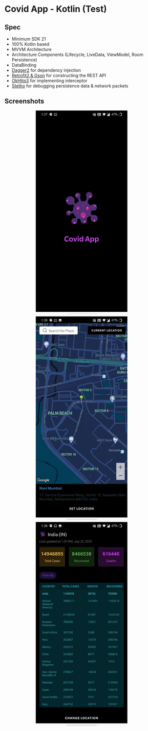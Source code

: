 # Covid App - Kotlin (Test)

## Spec
- Minimum SDK 21
- 100% Kotlin based
- MVVM Architecture
- Architecture Components (Lifecycle, LiveData, ViewModel, Room Persistence)
- DataBinding
- [Dagger2](https://github.com/google/dagger) for dependency injection
- [Retrofit2 & Gson](https://github.com/square/retrofit) for constructing the REST API
- [OkHttp3](https://github.com/square/okhttp) for implementing interceptor
- [Stetho](https://github.com/facebook/stetho) for debugging persistence data & network packets

## Screenshots

<p align="center">
  <img src="https://github.com/azam5566/covid-app/blob/7e7d246acd56bec320de3f986270a2eeae756398/Image1.jpeg" width="300">
  <img src="https://github.com/azam5566/covid-app/blob/fbf0887cc7a04961d9a551c359666eb72876df14/Image2.jpeg" width="300">
  <img src="https://github.com/azam5566/covid-app/blob/12ba05e3306f3ee16410272038df11ba390658cc/Image3.jpeg" width="300">
</p>
